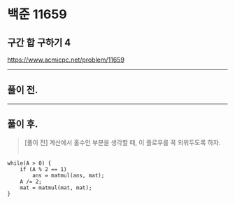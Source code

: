# 백준 11659

## 구간 합 구하기 4
https://www.acmicpc.net/problem/11659
___
## 풀이 전.
> 
___
## 풀이 후.
> [풀이 전] 계산에서 홀수인 부분을 생각할 때, 이 플로우를 꼭 외워두도록 하자. </br></br>
> 
    while(A > 0) {
        if (A % 2 == 1)
            ans = matmul(ans, mat);
        A /= 2;
        mat = matmul(mat, mat);
    }
